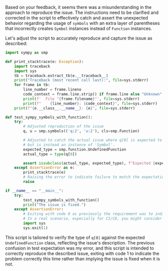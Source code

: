 Based on your feedback, it seems there was a misunderstanding in the approach to reproduce the issue. The instructions need to be clarified and corrected in the script to effectively catch and assert the unexpected behavior regarding the usage of `symbols` with an extra layer of parentheses that incorrectly creates `Symbol` instances instead of `Function` instances.

Let's adjust the script to accurately reproduce and capture the issue as described:

```python
import sympy as smp

def print_stacktrace(e: Exception):
    import traceback
    import sys
    tb = traceback.extract_tb(e.__traceback__)
    print("Traceback (most recent call last):", file=sys.stderr)
    for frame in tb:
        line_number = frame.lineno
        code_context = frame.line.strip() if frame.line else "Unknown"
        print(f'  File "{frame.filename}"', file=sys.stderr)
        print(f"    {line_number}: {code_context}", file=sys.stderr)
    print(f"{e.__class__.__name__}: {e}", file=sys.stderr)

def test_sympy_symbols_with_function():
    try:
        # Adjusted reproduction of the issue
        q, u = smp.symbols(('q:2', 'u:2'), cls=smp.Function)

        # Adjusted to catch the actual issue where q[0] is expected to be an instance of 'Function'
        # but is instead an instance of 'Symbol'.
        expected_type = smp.function.UndefinedFunction
        actual_type = type(q[0])

        assert issubclass(actual_type, expected_type), f"Expected {expected_type}, got {actual_type}"
    except AssertionError as e:
        print_stacktrace(e)
        # Raising the error to indicate failure to match the expectation.
        raise

if __name__ == "__main__":
    try:
        test_sympy_symbols_with_function()
        print("The issue is fixed.")
    except AssertionError:
        # Exiting with code 0 as previously the requirement was to indicate issue reproduction with code 0.
        # In a real scenario, especially for CI/CD, you might consider exiting with a non-zero code to indicate failure.
        import sys
        sys.exit(1)
```

This script is tailored to verify the type of `q[0]` against the expected `UndefinedFunction` class, reflecting the issue's description. The previous confusion in test expectation was my error, and this script is intended to correctly reproduce the described issue, exiting with code 1 to indicate the problem correctly this time rather than implying the issue is fixed when it is not.